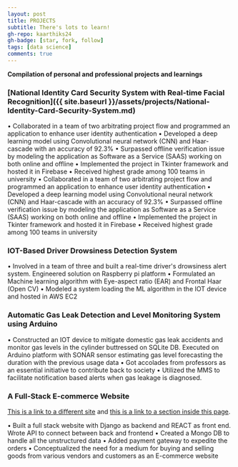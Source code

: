```yaml
---
layout: post
title: PROJECTS
subtitle: There's lots to learn!
gh-repo: kaarthiks24
gh-badge: [star, fork, follow]
tags: [data science]
comments: true
---
```


**Compilation of personal and professional projects and learnings**


### [National Identity Card Security System with Real-time Facial Recognition]({{ site.baseurl }}/assets/projects/National-Identity-Card-Security-System.md)


• Collaborated in a team of two arbitrating project flow and programmed an application to enhance user identity authentication
• Developed a deep learning model using Convolutional neural network (CNN) and Haar-cascade with an accuracy of 92.3%
• Surpassed offline verification issue by modeling the application as Software as a Service (SAAS) working on both online and offline
• Implemented the project in Tkinter framework and hosted it in Firebase
• Received highest grade among 100 teams in university
• Collaborated in a team of two arbitrating project flow and programmed an application to enhance user identity authentication • Developed a deep learning model using Convolutional neural network (CNN) and Haar-cascade with an accuracy of 92.3% • Surpassed offline verification issue by modeling the application as Software as a Service (SAAS) working on both online and offline • Implemented the project in Tkinter framework and hosted it in Firebase • Received highest grade among 100 teams in university


### IOT-Based Driver Drowsiness Detection System

• Involved in a team of three and built a real-time driver's drowsiness alert system. Engineered solution on Raspberry pi platform
• Formulated an Machine learning algorithm with Eye-aspect ratio (EAR) and Frontal Haar (Open CV)
• Modeled a system loading the ML algorithm in the IOT device and hosted in AWS EC2

### Automatic Gas Leak Detection and Level Monitoring System using Arduino

• Constructed an IOT device to mitigate domestic gas leak accidents and monitor gas levels in the cylinder buttressed on SQLite DB. Executed on Arduino platform with SONAR sensor estimating gas level forecasting the duration with the previous usage data
• Got accolades from professors as an essential initiative to contribute back to society
• Utilized the MMS to facilitate notification based alerts when gas leakage is diagnosed.


### A Full-Stack E-commerce Website

[This is a link to a different site](https://deanattali.com/) and [this is a link to a section inside this page](#local-urls).

• Built a full stack website with Django as backend and REACT as front end. Wrote API to connect between back and frontend
• Created a Mongo DB to handle all the unstructured data
• Added payment gateway to expedite the orders
• Conceptualized the need for a medium for buying and selling goods from various vendors and customers as an E-commerce website
 
